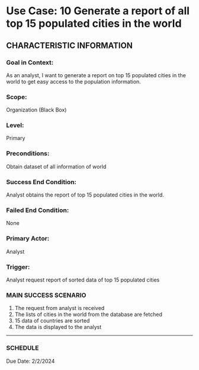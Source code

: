 # Use Case: 10 	Generate a report of all top 15 populated cities in the world

## CHARACTERISTIC INFORMATION
### Goal in Context: 
As an analyst, I want to generate a report on top 15 populated cities in the world to get easy access to the population information.
### Scope: 
Organization (Black Box)
### Level: 
Primary
### Preconditions: 
Obtain dataset of all information of world
### Success End Condition: 
Analyst obtains the report of top 15 populated cities in the world.
### Failed End Condition: 
None
### Primary Actor: 
Analyst
### Trigger: 
Analyst request report of sorted data of top 15 populated cities

### MAIN SUCCESS SCENARIO
1.	The request from analyst is received
2.	The lists of cities in the world from the database are fetched
3.	15 data of countries are sorted
4.	The data is displayed to the analyst
----------------------
### SCHEDULE
Due Date: 2/2/2024